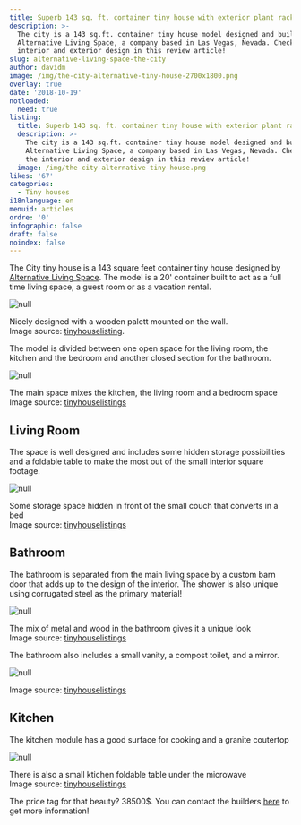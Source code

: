 ```yaml
---
title: Superb 143 sq. ft. container tiny house with exterior plant racks
description: >-
  The city is a 143 sq.ft. container tiny house model designed and built by
  Alternative Living Space, a company based in Las Vegas, Nevada. Check out the
  interior and exterior design in this review article! 
slug: alternative-living-space-the-city
author: davidm
image: /img/the-city-alternative-tiny-house-2700x1800.png
overlay: true
date: '2018-10-19'
notloaded:
  need: true
listing:
  title: Superb 143 sq. ft. container tiny house with exterior plant racks
  description: >-
    The city is a 143 sq.ft. container tiny house model designed and built by
    Alternative Living Space, a company based in Las Vegas, Nevada. Check out
    the interior and exterior design in this review article! 
  image: /img/the-city-alternative-tiny-house.png
likes: '67'
categories:
  - Tiny houses
i18nlanguage: en
menuid: articles
ordre: '0'
infographic: false
draft: false
noindex: false
---
```

The City tiny house is a 143 square feet container tiny house designed by [Alternative Living Space](https://www.alternativelivingspaces.com/). The model is a 20' container built to act as a full time living space, a guest room or as a vacation rental.

![null](/img/exterior_city_1.jpg)

<span class="figcaption">Nicely designed with a wooden palett mounted on the wall. <br/>Image source: [tinyhouselisting](https://tinyhouselistings.com/listings/container-luxury-living-space-model-the-city). </span>

The model is divided between one open space for the living room, the kitchen and the bedroom and another closed section for the bathroom.

![null](/img/full_view_1.jpg)

<span class="figcaption">The main space mixes the kitchen, the living room and a bedroom space <br/>Image source: [tinyhouselistings](https://tinyhouselistings.com/listings/container-luxury-living-space-model-the-city)</span>

## Living Room

The space is well designed and includes some hidden storage possibilities and a foldable table to make the most out of the small interior square footage.

![null](/img/special_feature_city_1.jpg)

<span class="figcaption">Some storage space hidden in front of the small couch that converts in a bed <br/>Image source: [tinyhouselistings](https://tinyhouselistings.com/listings/container-luxury-living-space-model-the-city)</span>

## Bathroom

The bathroom is separated from the main living space by a custom barn door that adds up to the design of the interior. The shower is also unique using corrugated steel as the primary material!

![null](/img/shower_city_1.jpg)

<span class="figcaption">The mix of metal and wood in the bathroom gives it a unique look<br/>Image source: [tinyhouselistings](https://tinyhouselistings.com/listings/container-luxury-living-space-model-the-city)</span>

The bathroom also includes a small vanity, a compost toilet, and a mirror.

![null](/img/bathroom_city_1.jpg)

<span class="figcaption">Image source: [tinyhouselistings](https://tinyhouselistings.com/listings/container-luxury-living-space-model-the-city)</span>

## Kitchen

The kitchen module has a good surface for cooking and a granite coutertop

![null](/img/kitchen_city_1.jpg)

<span class="figcaption">There is also a small ktichen foldable table under the microwave <br/>Image source: [tinyhouselistings](https://tinyhouselistings.com/listings/container-luxury-living-space-model-the-city)</span>

The price tag for that beauty? 38500$. You can contact the builders [here](https://www.alternativelivingspaces.com/) to get more information!
